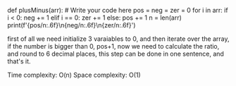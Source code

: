 def plusMinus(arr):
    # Write your code here
    pos = neg = zer = 0
    for i in arr:
        if i < 0:
            neg += 1
        elif i == 0:
            zer += 1
        else:
            pos += 1
    n = len(arr)
    print(f'{pos/n:.6f}\n{neg/n:.6f}\n{zer/n:.6f}')

first of all we need initialize 3 varaiables to 0, and then iterate over the array, if the number is bigger
than 0, pos+1, now we need to calculate the ratio, and round to 6 decimal places, this step can be done
in one sentence, and that's it.

Time complexity: O(n)
Space complexity: O(1)